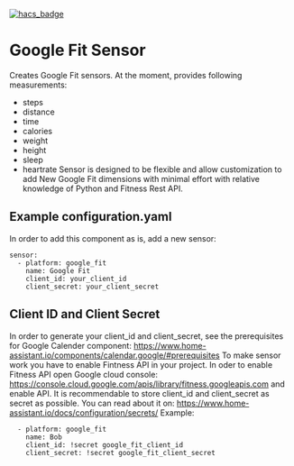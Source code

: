 [![hacs_badge](https://img.shields.io/badge/HACS-Default-orange.svg?style=for-the-badge)](https://github.com/custom-components/hacs)

# Google Fit Sensor

Creates Google Fit sensors.
At the moment, provides following measurements:
- steps
- distance
- time
- calories
- weight
- height
- sleep
- heartrate
Sensor is designed to be flexible and allow customization to add New Google Fit dimensions with minimal effort with relative knowledge of Python and Fitness Rest API.

## Example configuration.yaml

In order to add this component as is, add a new sensor:
```
sensor:
  - platform: google_fit
    name: Google Fit
    client_id: your_client_id
    client_secret: your_client_secret
```
## Client ID and Client Secret
In order to generate your client_id and client_secret, see the prerequisites for Google Calender component:
https://www.home-assistant.io/components/calendar.google/#prerequisites
To make sensor work you have to enable Fintness API in your project.
In oder to enable Fitness API open Google cloud console: 
https://console.cloud.google.com/apis/library/fitness.googleapis.com
and enable API.
It is recommendable to store client_id and client_secret as secret as possible. You can read about it on:
https://www.home-assistant.io/docs/configuration/secrets/
Example:
```
  - platform: google_fit
    name: Bob
    client_id: !secret google_fit_client_id
    client_secret: !secret google_fit_client_secret
```
